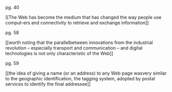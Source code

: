 pg. 40

[[The Web has become the medium that has changed the way people use comput-ers and connectivity to retrieve and exchange information]]

pg. 58

[[worth noting that the parallelbetween innovations from the industrial revolution – especially transport and communication – and digital technologies is not only characteristic of the Web]]

pg. 59

[[the idea of giving a name (or an address) to any Web page wasvery similar to the geographic identification, the tagging system, adopted by postal services to identify the final addressee]]






